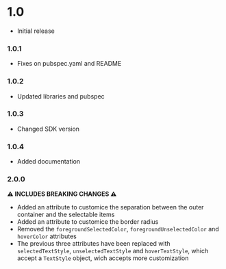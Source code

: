 # 1.0
* Initial release

### 1.0.1
* Fixes on pubspec.yaml and README

### 1.0.2
* Updated libraries and pubspec

### 1.0.3
* Changed SDK version

### 1.0.4
* Added documentation

### 2.0.0
**⚠️ INCLUDES BREAKING CHANGES ⚠️**
- Added an attribute to customice the separation between the outer container and the selectable items
- Added an attribute to customice the border radius
- Removed the ``foregroundSelectedColor``, ``foregroundUnselectedColor`` and ``hoverColor`` attributes
- The previous three attributes have been replaced with ``selectedTextStyle``, ``unselectedTextStyle`` and ``hoverTextStyle``, which accept a ``TextStyle`` object, wich accepts more customization

